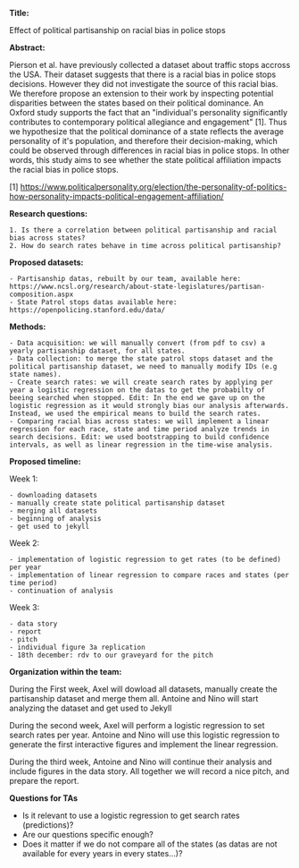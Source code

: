 **Title:** 

Effect of political partisanship on racial bias in police stops

**Abstract:**

Pierson et al. have previously collected a dataset about traffic stops accross the USA. Their dataset suggests that there is a racial bias in police stops decisions. However they did not investigate the source of this racial bias. We therefore propose an extension to their work by inspecting potential disparities between the states based on their political dominance. 
An Oxford study supports the fact that an "individual's personality significantly contributes to contemporary political allegiance and engagement" [1]. Thus we hypothesize that the political dominance of a state reflects the average personality of it's population, and therefore their decision-making, which could be observed through differences in racial bias in police stops. In other words, this study aims to see whether the state political affiliation impacts the racial bias in police stops.

[1] https://www.politicalpersonality.org/election/the-personality-of-politics-how-personality-impacts-political-engagement-affiliation/

**Research questions:**
    
    1. Is there a correlation between political partisanship and racial bias across states? 
    2. How do search rates behave in time across political partisanship?

**Proposed datasets:**

    - Partisanship datas, rebuilt by our team, available here: https://www.ncsl.org/research/about-state-legislatures/partisan-composition.aspx
    - State Patrol stops datas available here: https://openpolicing.stanford.edu/data/

**Methods:**

    - Data acquisition: we will manually convert (from pdf to csv) a yearly partisanship dataset, for all states.
    - Data collection: to merge the state patrol stops dataset and the political partisanship dataset, we need to manually modify IDs (e.g state names).
    - Create search rates: we will create search rates by applying per year a logistic regression on the datas to get the probabilty of beeing searched when stopped. Edit: In the end we gave up on the logistic regression as it would strongly bias our analysis afterwards. Instead, we used the empirical means to build the search rates.
    - Comparing racial bias across states: we will implement a linear regression for each race, state and time period analyze trends in search decisions. Edit: we used bootstrapping to build confidence intervals, as well as linear regression in the time-wise analysis. 

**Proposed timeline:**

Week 1: 

    - downloading datasets
    - manually create state political partisanship dataset
    - merging all datasets
    - beginning of analysis
    - get used to jekyll
    
Week 2: 

    - implementation of logistic regression to get rates (to be defined) per year
    - implementation of linear regression to compare races and states (per time period)
    - continuation of analysis

Week 3: 

    - data story
    - report
    - pitch
    - individual figure 3a replication
    - 18th december: rdv to our graveyard for the pitch

**Organization within the team:**

During the First week, Axel will dowload all datasets, manually create the partisanship dataset and merge them all. 
Antoine and Nino will start analyzing the dataset and get used to Jekyll

During the second week, Axel will perform a logistic regression to set search rates per year. Antoine and Nino will use this logistic regression to generate the first interactive figures and implement the linear regression.

During the third week, Antoine and Nino will continue their analysis and include figures in the data story. All together we will record a nice pitch, and prepare the report. 

**Questions for TAs**

- Is it relevant to use a logistic regression to get search rates (predictions)? 
- Are our questions specific enough? 
- Does it matter if we do not compare all of the states (as datas are not available for every years in every states...)? 
